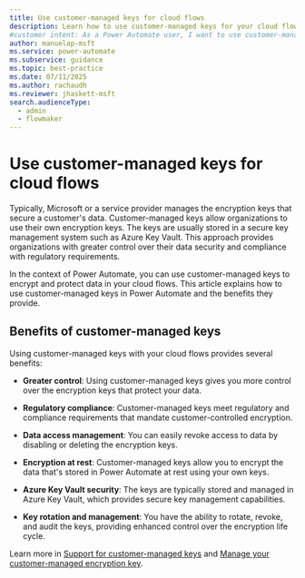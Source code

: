 ```yaml
---
title: Use customer-managed keys for cloud flows
description: Learn how to use customer-managed keys for your cloud flows in Power Automate to enhance data security and meet compliance requirements.
#customer intent: As a Power Automate user, I want to use customer-managed keys for cloud flows so that I can meet compliance policies for data security and privacy.
author: manuelap-msft
ms.service: power-automate
ms.subservice: guidance
ms.topic: best-practice
ms.date: 07/11/2025
ms.author: rachaudh
ms.reviewer: jhaskett-msft
search.audienceType:
  - admin
  - flowmaker
---
```


# Use customer-managed keys for cloud flows

Typically, Microsoft or a service provider manages the encryption keys that secure a customer's data. Customer-managed keys allow organizations to use their own encryption keys. The keys are usually stored in a secure key management system such as Azure Key Vault. This approach provides organizations with greater control over their data security and compliance with regulatory requirements.

In the context of Power Automate, you can use customer-managed keys to encrypt and protect data in your cloud flows. This article explains how to use customer-managed keys in Power Automate and the benefits they provide.

## Benefits of customer-managed keys

Using customer-managed keys with your cloud flows provides several benefits:

- **Greater control**: Using customer-managed keys gives you more control over the encryption keys that protect your data.

- **Regulatory compliance**: Customer-managed keys meet regulatory and compliance requirements that mandate customer-controlled encryption.

- **Data access management**: You can easily revoke access to data by disabling or deleting the encryption keys.

- **Encryption at rest**: Customer-managed keys allow you to encrypt the data that's stored in Power Automate at rest using your own keys.

- **Azure Key Vault security**: The keys are typically stored and managed in Azure Key Vault, which provides secure key management capabilities.

- **Key rotation and management**: You have the ability to rotate, revoke, and audit the keys, providing enhanced control over the encryption life cycle.

Learn more in [Support for customer-managed keys](/power-automate/customer-managed-keys) and [Manage your customer-managed encryption key](/power-platform/admin/customer-managed-key).
